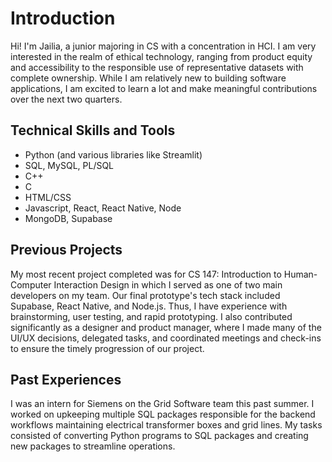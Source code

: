 # Introduction

Hi! I'm Jailia, a junior majoring in CS with a concentration in HCI. I am very interested in the realm of ethical technology, ranging from product equity and accessibility to the responsible use of representative datasets with complete ownership. While I am relatively new to building software applications, I am excited to learn a lot and make meaningful contributions over the next two quarters.

## Technical Skills and Tools
- Python (and various libraries like Streamlit)
- SQL, MySQL, PL/SQL
- C++
- C
- HTML/CSS
- Javascript, React, React Native, Node
- MongoDB, Supabase

## Previous Projects
My most recent project completed was for CS 147: Introduction to Human-Computer Interaction Design in which I served as one of two main developers on my team. Our final prototype's tech stack included Supabase, React Native, and Node.js. Thus, I have experience with brainstorming, user testing, and rapid prototyping. I also contributed significantly as a designer and product manager, where I made many of the UI/UX decisions, delegated tasks, and coordinated meetings and check-ins to ensure the timely progression of our project. 

## Past Experiences
I was an intern for Siemens on the Grid Software team this past summer. I worked on upkeeping multiple SQL packages responsible for the backend workflows maintaining electrical transformer boxes and grid lines. My tasks consisted of converting Python programs to SQL packages and creating new packages to streamline operations.